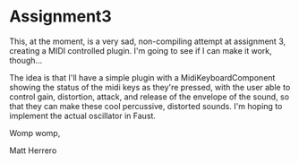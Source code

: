 # Assignment3

This, at the moment, is a very sad, non-compiling attempt at assignment 3, creating a MIDI controlled plugin. I'm going to see if I can make it work, though...

The idea is that I'll have a simple plugin with a MidiKeyboardComponent showing the status of the midi keys as they're pressed, with the user able to control gain, distortion, attack, and release of the envelope of the sound, so that they can make these cool percussive, distorted sounds. I'm hoping to implement the actual oscillator in Faust.

Womp womp,

Matt Herrero
